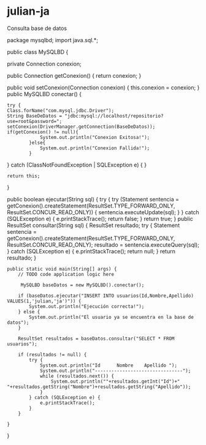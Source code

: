 julian-ja
=========

Consulta base de datos

package mysqlbd;
import java.sql.*;

public class MySQLBD {
   
private Connection conexion;


public Connection getConexion() {
    return conexion;
} 

public void setConexion(Connection conexion) {
        this.conexion = conexion;
}   
public MySQLBD conectar() {
 
    try {
    Class.forName("com.mysql.jdbc.Driver");
    String BaseDeDatos = "jdbc:mysql://localhost/repositorio?use=root&password=";
    setConexion(DriverManager.getConnection(BaseDeDatos));
    if(getConexion() != null){
                System.out.println("Conexion Exitosa!");
            }else{
                System.out.println("Conexion Fallida!");               
            }
   
 } catch (ClassNotFoundException | SQLException e) {
    }
        
    return this;
 }

public boolean ejecutar(String sql) {
        try {
            try (Statement sentencia = getConexion().createStatement(ResultSet.TYPE_FORWARD_ONLY, ResultSet.CONCUR_READ_ONLY)) {
                sentencia.executeUpdate(sql);
            }
        } catch (SQLException e) {
            e.printStackTrace();
            return false;
        }        return true;
    }
public ResultSet consultar(String sql) {
        ResultSet resultado;
        try {
            Statement sentencia = getConexion().createStatement(ResultSet.TYPE_FORWARD_ONLY, ResultSet.CONCUR_READ_ONLY);
            resultado = sentencia.executeQuery(sql);
        } catch (SQLException e) {
            e.printStackTrace();
            return null;
        }        return resultado;
    }

    public static void main(String[] args) {
        // TODO code application logic here
        
         MySQLBD baseDatos = new MySQLBD().conectar();
         
        if (baseDatos.ejecutar("INSERT INTO usuarios(Id,Nombre,Apellido) VALUES(1,'julian,'ja')")) {
            System.out.println("Ejecución correcta!");
        } else {
            System.out.println("El usuario ya se encuentra en la base de datos");
        }        
        
        ResultSet resultados = baseDatos.consultar("SELECT * FROM usuarios");      
        
        if (resultados != null) {
            try {
                System.out.println("Id      Nombre    Apellido ");
                System.out.println("--------------------------------");
                while (resultados.next()) {
                    System.out.println(""+resultados.getInt("Id")+"       "+resultados.getString("Nombre")+resultados.getString("Apellido"));
                }
            } catch (SQLException e) {
                e.printStackTrace();
            }
        }
        
    }
    
}
